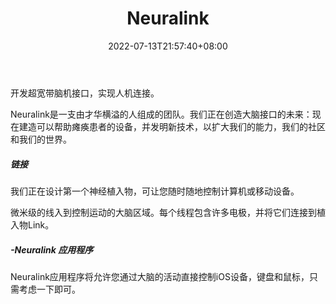 ﻿---
weight: 
title: "Neuralink"
description: "Developing ultra high bandwidth brain-machine interfaces to connect humans and computers."
date: 2022-07-13T21:57:40+08:00
lastmod: 2022-07-13T16:45:40+08:00
draft: false
authors: ["MineW"]
featuredImage: "362.webp"
link: "https://neuralink.com/"
tags: ["Neuralink","脑机接口"]
categories: ["navigation"]
navigation: ["脑机接口"]
lightgallery: true
toc: true
pinned: false
recommend: false
recommend1: false
---
开发超宽带脑机接口，实现人机连接。

Neuralink是一支由才华横溢的人组成的团队。我们正在创造大脑接口的未来：现在建造可以帮助瘫痪患者的设备，并发明新技术，以扩大我们的能力，我们的社区和我们的世界。

##### 链接

我们正在设计第一个神经植入物，可让您随时随地控制计算机或移动设备。

微米级的线入到控制运动的大脑区域。每个线程包含许多电极，并将它们连接到植入物Link。

#####  -Neuralink 应用程序
Neuralink应用程序将允许您通过大脑的活动直接控制iOS设备，键盘和鼠标，只需考虑一下即可。